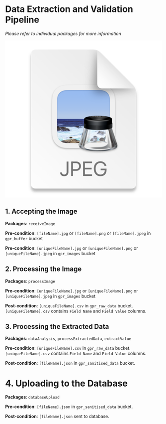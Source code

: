 # Data Extraction and Validation Pipeline

_Please refer to individual packages for more information_

![dataPipeline.png](img.png)

## 1. Accepting the Image
**Packages**: `receiveImage`

**Pre-condition**: `[fileName].jpg` or `[fileName].png` or `[fileName].jpeg` in `gpr_buffer` bucket

**Pre-condition**: `[uniqueFileName].jpg` or `[uniqueFileName].png` or `[uniqueFileName].jpeg` in `gpr_images` bucket


## 2. Processing the Image
**Packages**: `processImage`

**Pre-condition**: `[uniqueFileName].jpg` or `[uniqueFileName].png` or `[uniqueFileName].jpeg` in `gpr_images` bucket

**Post-condition**: `[uniqueFileName].csv` in `gpr_raw_data` bucket. `[uniqueFileName].csv` contains `Field Name` and `Field Value` columns.


## 3. Processing the Extracted Data
**Packages**: `dataAnalysis`, `processExtractedData`, `extractValue`

**Pre-condition**: `[uniqueFileName].csv` in `gpr_raw_data` bucket. `[uniqueFileName].csv` contains `Field Name` and `Field Value` columns.

**Post-condition**: `[fileName].json` in `gpr_sanitised_data` bucket.

# 4. Uploading to the Database
**Packages**: `databaseUpload`

**Pre-condition**: `[fileName].json` in `gpr_sanitised_data` bucket.

**Post-condition**: `[fileName].json` sent to database.